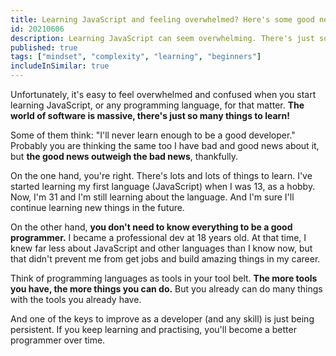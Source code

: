 ```yaml
---
title: Learning JavaScript and feeling overwhelmed? Here's some good news
id: 20210606
description: Learning JavaScript can seem overwhelming. There's just so many things to learn. Thankfully, you don't have to learn everything.
published: true
tags: ["mindset", "complexity", "learning", "beginners"]
includeInSimilar: true
---
```

Unfortunately, it's easy to feel overwhelmed and confused when you start learning JavaScript, or any programming language, for that matter. **The world of software is massive, there's just so many things to learn!**

Some of them think: "I'll never learn enough to be a good developer." Probably you are thinking the same too I have bad and good news about it, but **the good news outweigh the bad news**, thankfully.

On the one hand, you're right. There's lots and lots of things to learn. I've started learning my first language (JavaScript) when I was 13, as a hobby. Now, I'm 31 and I'm still learning about the language. And I'm sure I'll continue learning new things in the future.

On the other hand, **you don't need to know everything to be a good programmer.** I became a professional dev at 18 years old. At that time, I knew far less about JavaScript and other languages than I know now, but that didn't prevent me from get jobs and build amazing things in my career.

Think of programming languages as tools in your tool belt. **The more tools you have, the more things you can do.** But you already can do many things with the tools you already have.

And one of the keys to improve as a developer (and any skill) is just being persistent. If you keep learning and practising, you'll become a better programmer over time.